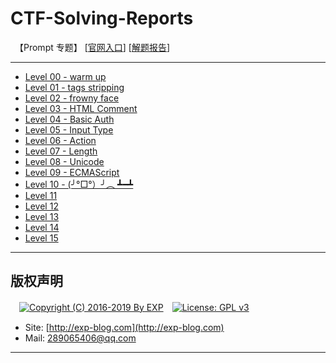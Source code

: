 # CTF-Solving-Reports
　【Prompt 专题】 [[官网入口](http://prompt.ml)] [[解题报告](http://exp-blog.com/2019/03/18/pid-3608/)]

------

- [Level 00 - warm up](https://github.com/lyy289065406/CTF-Solving-Reports/tree/master/prompt/Level%2000%20-%20warm%20up)
- [Level 01 - tags stripping](https://github.com/lyy289065406/CTF-Solving-Reports/tree/master/prompt/Level%2001%20-%20tags%20stripping)
- [Level 02 - frowny face](https://github.com/lyy289065406/CTF-Solving-Reports/tree/master/prompt/Level%2002%20-%20frowny%20face)
- [Level 03 - HTML Comment](https://github.com/lyy289065406/CTF-Solving-Reports/tree/master/prompt/Level%2003%20-%20HTML%20Comment)
- [Level 04 - Basic Auth](https://github.com/lyy289065406/CTF-Solving-Reports/tree/master/prompt/Level%2004%20-%20Basic%20Auth)
- [Level 05 - Input Type](https://github.com/lyy289065406/CTF-Solving-Reports/tree/master/prompt/Level%2005%20-%20Input%20Type)
- [Level 06 - Action](https://github.com/lyy289065406/CTF-Solving-Reports/tree/master/prompt/Level%2006%20-%20Action)
- [Level 07 - Length](https://github.com/lyy289065406/CTF-Solving-Reports/tree/master/prompt/Level%2007%20-%20Length)
- [Level 08 - Unicode](https://github.com/lyy289065406/CTF-Solving-Reports/tree/master/prompt/Level%2008%20-%20Unicode)
- [Level 09 - ECMAScript](https://github.com/lyy289065406/CTF-Solving-Reports/tree/master/prompt/Level%2009%20-%20ECMAScript)
- [Level 10 - (╯°□°）╯︵ ┻━┻](https://github.com/lyy289065406/CTF-Solving-Reports/tree/master/prompt/Level%2010%20-%20%28%E2%95%AF%C2%B0%E2%96%A1%C2%B0%EF%BC%89%E2%95%AF%EF%B8%B5%20%E2%94%BB%E2%94%81%E2%94%BB)
- [Level 11](#)
- [Level 12](#)
- [Level 13](#)
- [Level 14](#)
- [Level 15](#)

------

## 版权声明

　[![Copyright (C) 2016-2019 By EXP](https://img.shields.io/badge/Copyright%20(C)-2016~2019%20By%20EXP-blue.svg)](http://exp-blog.com)　[![License: GPL v3](https://img.shields.io/badge/License-GPL%20v3-blue.svg)](https://www.gnu.org/licenses/gpl-3.0)
  

- Site: [http://exp-blog.com](http://exp-blog.com) 
- Mail: <a href="mailto:289065406@qq.com?subject=[EXP's Github]%20Your%20Question%20（请写下您的疑问）&amp;body=What%20can%20I%20help%20you?%20（需要我提供什么帮助吗？）">289065406@qq.com</a>


------
